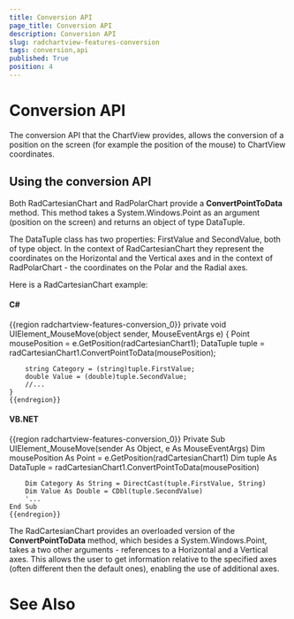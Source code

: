 ```yaml
---
title: Conversion API
page_title: Conversion API
description: Conversion API
slug: radchartview-features-conversion
tags: conversion,api
published: True
position: 4
---
```


# Conversion API

The conversion API that the ChartView provides, allows the conversion of a position on the screen (for example the position of the mouse) to ChartView coordinates.
      

## Using the conversion API

Both RadCartesianChart and RadPolarChart provide a __ConvertPointToData__ method. This method takes a System.Windows.Point as an argument (position on the screen) and returns an object of type DataTuple.
        

The DataTuple class has two properties: FirstValue and SecondValue, both of type object. In the context of RadCartesianChart they represent the coordinates on the Horizontal and the Vertical axes and in the context of RadPolarChart - the coordinates on the Polar and the Radial axes.
        

Here is a RadCartesianChart example:
        

#### __C#__

{{region radchartview-features-conversion_0}}
	private void UIElement_MouseMove(object sender, MouseEventArgs e)
	{
	    Point mousePosition = e.GetPosition(radCartesianChart1);
	    DataTuple tuple = radCartesianChart1.ConvertPointToData(mousePosition);
	
	    string Category = (string)tuple.FirstValue;
	    double Value = (double)tuple.SecondValue;
	    //...
	}
	{{endregion}}



#### __VB.NET__

{{region radchartview-features-conversion_0}}
	Private Sub UIElement_MouseMove(sender As Object, e As MouseEventArgs)
		Dim mousePosition As Point = e.GetPosition(radCartesianChart1)
		Dim tuple As DataTuple = radCartesianChart1.ConvertPointToData(mousePosition)
	
		Dim Category As String = DirectCast(tuple.FirstValue, String)
		Dim Value As Double = CDbl(tuple.SecondValue)
		'...
	End Sub
	{{endregion}}



The RadCartesianChart provides an overloaded version of the __ConvertPointToData__ method, which besides a System.Windows.Point, takes a two other arguments - references to a Horizontal and a Vertical axes. This allows the user to get information relative to the specified axes (often different then the default ones), enabling the use of additional axes.
        

# See Also
